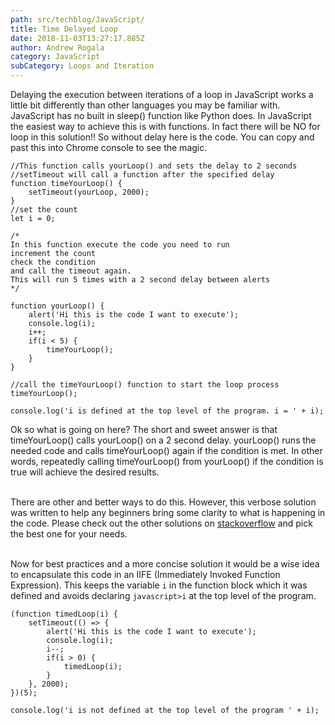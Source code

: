 ```yaml
---
path: src/techblog/JavaScript/
title: Time Delayed Loop
date: 2018-11-03T13:27:17.885Z
author: Andrew Rogala
category: JavaScript
subCategory: Loops and Iteration
---
```


Delaying the execution between iterations of a loop in JavaScript works a little bit differently than other languages you may be familiar with. JavaScript has no built in sleep() function like Python does. In JavaScript the easiest way to achieve this is with functions. In fact there will be NO for loop in this solution!! So without delay here is the code. You can copy and past this into Chrome console to see the magic.

```js{3-5,7,17-24,27}{numberLines: true}
//This function calls yourLoop() and sets the delay to 2 seconds
//setTimeout will call a function after the specified delay
function timeYourLoop() {
    setTimeout(yourLoop, 2000);
}
//set the count
let i = 0;

/*
In this function execute the code you need to run
increment the count
check the condition
and call the timeout again.
This will run 5 times with a 2 second delay between alerts
*/

function yourLoop() {
    alert('Hi this is the code I want to execute');
    console.log(i);
    i++;
    if(i < 5) {
        timeYourLoop();
    }
}

//call the timeYourLoop() function to start the loop process
timeYourLoop();

console.log('i is defined at the top level of the program. i = ' + i);
```
Ok so what is going on here? The short and sweet answer is that
timeYourLoop() calls yourLoop() on a 2 second delay. yourLoop() runs the needed code and calls timeYourLoop() again if the condition is met.
In other words, repeatedly calling timeYourLoop() from yourLoop() if the condition is true will achieve the desired results.<br/><br/>

There are other and better ways to do this.
However, this verbose solution was written to help any beginners bring some clarity
to what is happening in the code. Please check out the other solutions on
[stackoverflow](https://stackoverflow.com/questions/3583724/how-do-i-add-a-delay-in-a-javascript-loop)
and pick the best one for your needs.<br/><br/>

Now for best practices and a more concise solution it would be a wise idea to encapsulate this code in an IIFE (Immediately Invoked Function Expression). This keeps the variable `i` in the function block which it was defined and avoids declaring `javascript>i` at the top level of the program.

```js{numberLines: true}
(function timedLoop(i) {
	setTimeout(() => {
		alert('Hi this is the code I want to execute');
		console.log(i);
		i--;
		if(i > 0) {
			timedLoop(i);
		}
	}, 2000);
})(5);

console.log('i is not defined at the top level of the program ' + i);
```  




